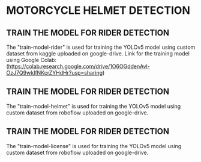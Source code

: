 # MOTORCYCLE HELMET DETECTION 
## TRAIN THE MODEL FOR RIDER DETECTION
The "train-model-rider" is used for training the YOLOv5 model using custom dataset from kaggle uploaded on google-drive.
Link for the training model using Google Colab: (https://colab.research.google.com/drive/1O6OGddenAvl-OzJ7Q9wkIfNKcrZYHdHr?usp=sharing)
## TRAIN THE MODEL FOR RIDER DETECTION
The "train-model-helmet" is used for training the YOLOv5 model using custom dataset from roboflow uploaded on google-drive.
## TRAIN THE MODEL FOR RIDER DETECTION
The "train-model-license" is used for training the YOLOv5 model using custom dataset from roboflow uploaded on google-drive.
